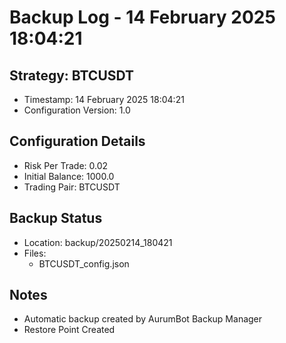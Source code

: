 # Backup Log - 14 February 2025 18:04:21

## Strategy: BTCUSDT
- Timestamp: 14 February 2025 18:04:21
- Configuration Version: 1.0

## Configuration Details
- Risk Per Trade: 0.02
- Initial Balance: 1000.0
- Trading Pair: BTCUSDT

## Backup Status
- Location: backup/20250214_180421
- Files:
  - BTCUSDT_config.json
  
## Notes
- Automatic backup created by AurumBot Backup Manager
- Restore Point Created
